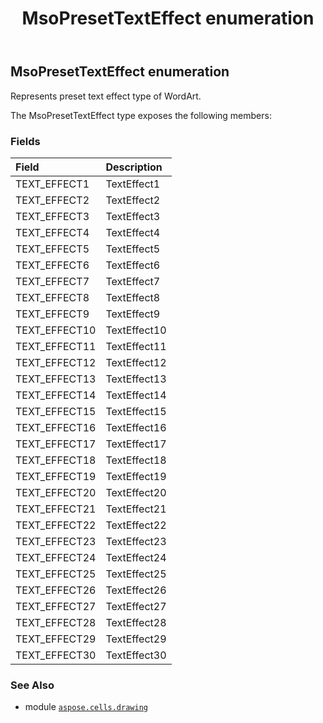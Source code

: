 ﻿---
title: MsoPresetTextEffect enumeration
second_title: Aspose.Cells for Python via .NET API References
description: 
type: docs
weight: 1040
url: /aspose.cells.drawing/msopresettexteffect/
is_root: false
---

## MsoPresetTextEffect enumeration

Represents preset text effect type of WordArt.



The MsoPresetTextEffect type exposes the following members:

### Fields
| Field | Description |
| :- | :- |
| TEXT_EFFECT1 | TextEffect1 |
| TEXT_EFFECT2 | TextEffect2 |
| TEXT_EFFECT3 | TextEffect3 |
| TEXT_EFFECT4 | TextEffect4 |
| TEXT_EFFECT5 | TextEffect5 |
| TEXT_EFFECT6 | TextEffect6 |
| TEXT_EFFECT7 | TextEffect7 |
| TEXT_EFFECT8 | TextEffect8 |
| TEXT_EFFECT9 | TextEffect9 |
| TEXT_EFFECT10 | TextEffect10 |
| TEXT_EFFECT11 | TextEffect11 |
| TEXT_EFFECT12 | TextEffect12 |
| TEXT_EFFECT13 | TextEffect13 |
| TEXT_EFFECT14 | TextEffect14 |
| TEXT_EFFECT15 | TextEffect15 |
| TEXT_EFFECT16 | TextEffect16 |
| TEXT_EFFECT17 | TextEffect17 |
| TEXT_EFFECT18 | TextEffect18 |
| TEXT_EFFECT19 | TextEffect19 |
| TEXT_EFFECT20 | TextEffect20 |
| TEXT_EFFECT21 | TextEffect21 |
| TEXT_EFFECT22 | TextEffect22 |
| TEXT_EFFECT23 | TextEffect23 |
| TEXT_EFFECT24 | TextEffect24 |
| TEXT_EFFECT25 | TextEffect25 |
| TEXT_EFFECT26 | TextEffect26 |
| TEXT_EFFECT27 | TextEffect27 |
| TEXT_EFFECT28 | TextEffect28 |
| TEXT_EFFECT29 | TextEffect29 |
| TEXT_EFFECT30 | TextEffect30 |



### See Also
* module [`aspose.cells.drawing`](..)
